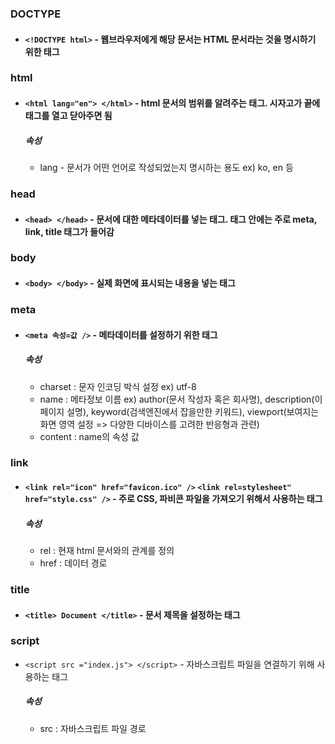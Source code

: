 ### DOCTYPE
- #### `<!DOCTYPE html>` - 웹브라우저에게 해당 문서는 HTML 문서라는 것을 명시하기 위한 태그


### html
- #### `<html lang="en"> </html>` - html 문서의 범위를 알려주는 태그. 시자고가 끝에 태그를 열고 닫아주면 됨
	##### 속성
	- lang - 문서가 어떤 언어로 작성되었는지 명시하는 용도 ex) ko, en 등  


### head
- #### `<head> </head>` - 문서에 대한 메타데이터를 넣는 태그. 태그 안에는 주로 meta, link, title 태그가 들어감


### body
- #### `<body> </body>` - 실제 화면에 표시되는 내용을 넣는 태그


### meta
- #### `<meta 속성=값 />` - 메타데이터를 설정하기 위한 태그
	##### 속성
	- charset : 문자 인코딩 박식 설정 ex) utf-8
	- name :  메타정보 이름 ex) author(문서 작성자 혹은 회사명), description(이 페이지 설명), keyword(검색엔진에서 잡을만한 키워드), viewport(보여지는 화면 영역 설정 => 다양한 디바이스를 고려한 반응형과 관련)
	- content : name의 속성 값


### link
- #### `<link rel="icon" href="favicon.ico" />` `<link rel=stylesheet" href="style.css" />` - 주로 CSS, 파비콘 파일을 가져오기 위해서 사용하는 태그
	##### 속성
	- rel : 현재 html 문서와의 관계를 정의
	- href : 데이터 경로


### title
- #### `<title> Document </title>` - 문서 제목을 설정하는 태그


### script
- `<script src ="index.js"> </script>` - 자바스크립트 파일을 연결하기 위해 사용하는 태그
	##### 속성
	- src : 자바스크립트 파일 경로